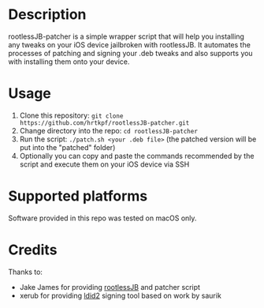 # Description
rootlessJB-patcher is a simple wrapper script that will help you installing any tweaks on your iOS device jailbroken with rootlessJB.
It automates the processes of patching and signing your .deb tweaks and also supports you with installing them onto your device.

# Usage
1. Clone this repository: `git clone https://github.com/hrtkpf/rootlessJB-patcher.git`
2. Change directory into the repo: `cd rootlessJB-patcher`
3. Run the script: `./patch.sh <your .deb file>` (the patched version will be put into the "patched" folder)
4. Optionally you can copy and paste the commands recommended by the script and execute them on your iOS device via SSH

# Supported platforms
Software provided in this repo was tested on macOS only.

# Credits
Thanks to:
- Jake James for providing [rootlessJB](https://github.com/jakeajames/rootlessJB3) and patcher script
- xerub for providing [ldid2](https://github.com/xerub/ldid) signing tool based on work by saurik
